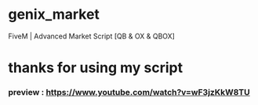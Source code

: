 # genix_market
FiveM | Advanced Market Script [QB &amp; OX &amp; QBOX]
# thanks for using my script

### preview : https://www.youtube.com/watch?v=wF3jzKkW8TU
